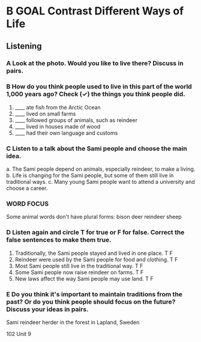 # B GOAL Contrast Different Ways of Life

## Listening

### A Look at the photo. Would you like to live there? Discuss in pairs.

### B How do you think people used to live in this part of the world 1,000 years ago? Check (✓) the things you think people did.

1. ____ ate fish from the Arctic Ocean
2. ____ lived on small farms
3. ____ followed groups of animals, such as reindeer
4. ____ lived in houses made of wood
5. ____ had their own language and customs

### C Listen to a talk about the Sami people and choose the main idea.

a. The Sami people depend on animals, especially reindeer, to make a living.
b. Life is changing for the Sami people, but some of them still live in traditional ways.
c. Many young Sami people want to attend a university and choose a career.

### WORD FOCUS
Some animal words don't have plural forms:
bison    deer
reindeer    sheep

### D Listen again and circle T for true or F for false. Correct the false sentences to make them true.

1. Traditionally, the Sami people stayed and lived in one place.    T    F
2. Reindeer were used by the Sami people for food and clothing.    T    F
3. Most Sami people still live in the traditional way.    T    F
4. Some Sami people now raise reindeer on farms.    T    F
5. New laws affect the way Sami people may use land.    T    F

### E Do you think it's important to maintain traditions from the past? Or do you think people should focus on the future? Discuss your ideas in pairs.

Sami reindeer herder in the forest in Lapland, Sweden

102 Unit 9